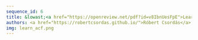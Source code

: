 ```yaml
---
sequence_id: 6
title: &lowast;<a href="https://openreview.net/pdf?id=v8IbnUesFpE">Learning Adaptive Control Flow in Transformers for Improved Systematic Generalization</a>
authors: <a href="https://robertcsordas.github.io/">Róbert Csordás</a>, <a href="https://www-i6.informatik.rwth-aachen.de/~irie/">Kazuki Irie</a>, <a href="https://people.idsia.ch/~juergen/">Jürgen Schmidhuber</a>
img: learn_acf.png
---
```

